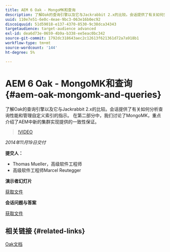 ```yaml
---
title: AEM 6 Oak - MongoMK和查询
description: 了解Oak的查询引擎以及它与Jackrabbit 2.x的比较。会话提供了有关如何分析查询性能和管理自定义索引的指示。 在第二部分中，我们讨论了MongoMK，重点介绍了AEM中新的集群实现提供的一致性保证。
uuid: 110e7e51-6e0c-4eae-9bc3-063e16b0ec92
discoiquuid: 51d59018-e137-4370-8530-9c38dca34343
targetaudience: target-audience advanced
exl-id: dea6d73e-0659-4b9a-b338-ee5eac0bc342
source-git-commit: 1792dc318643aec2c12613f621361d72a7a918b1
workflow-type: tm+mt
source-wordcount: '144'
ht-degree: 5%

---
```


# AEM 6 Oak - MongoMK和查询{#aem-oak-mongomk-and-queries}

了解Oak的查询引擎以及它与Jackrabbit 2.x的比较。会话提供了有关如何分析查询性能和管理自定义索引的指示。 在第二部分中，我们讨论了MongoMK，重点介绍了AEM中新的集群实现提供的一致性保证。

>[!VIDEO](https://video.tv.adobe.com/v/19402/?quality=9)

*2014年11月19日交付*

**提交人：**

* Thomas Mueller，高级软件工程师
* 高级软件工程师Marcel Reutegger

**演示者幻灯片**

[获取文件](assets/aem-6-oak-mongomk-and-queries.pdf)

**会话问题与答案**

[获取文件](assets/q-a-11-19-14-gem-session-oak.pdf)

## 相关链接 {#related-links}

[Oak文档](https://jackrabbit.apache.org/oak/docs/)

<!--
[Get back to the Overview](https://helpx.adobe.com/experience-manager/kt/eseminars/gems/aem-index.html)
-->
